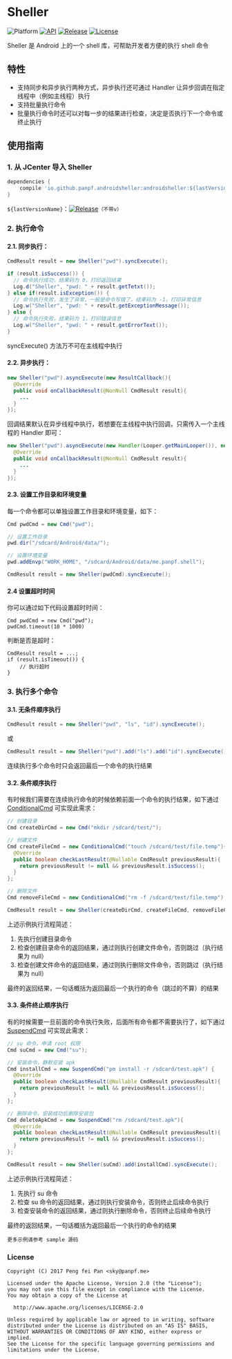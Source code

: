 # Sheller

![Platform][platform_image]
[![API][api_image]][api_link]
[![Release][release_icon]][release_link]
[![License][license_image]][license_link]

Sheller 是 Android 上的一个 shell 库，可帮助开发者方便的执行 shell 命令

## 特性

* 支持同步和异步执行两种方式，异步执行还可通过 Handler 让异步回调在指定线程中（例如主线程）执行
* 支持批量执行命令
* 批量执行命令时还可以对每一步的结果进行检查，决定是否执行下一个命令或终止执行

## 使用指南

### 1. 从 JCenter 导入 Sheller

```groovy
dependencies {
    compile 'io.github.panpf.androidsheller:androidsheller:${lastVersionName}'
}
```

`${lastVersionName}`：[![Release][release_icon]][release_link]`（不带v）`

### 2. 执行命令

#### 2.1. 同步执行：

```java
CmdResult result = new Sheller("pwd").syncExecute();

if (result.isSuccess()) {
  // 命令执行成功，结果码为 0，打印返回结果
  Log.d("Sheller", "pwd: " + result.getTetxt());
} else if(result.isException()) {
  // 命令执行失败，发生了异常，一般是命令写错了，结果码为 -1，打印异常信息
  Log.w("Sheller", "pwd: " + result.getExceptionMessage());
} else {
  // 命令执行失败，结果码为 1，打印错误信息
  Log.w("Sheller", "pwd: " + result.getErrorText());
}
```

syncExecute() 方法万不可在主线程中执行

#### 2.2. 异步执行：

```java
new Sheller("pwd").asyncExecute(new ResultCallback(){
  @Override
  public void onCallbackResult(@NonNull CmdResult result){
    ...
  }
});
```

回调结果默认在异步线程中执行，若想要在主线程中执行回调，只需传入一个主线程的 Handler 即可：

```java
new Sheller("pwd").asyncExecute(new Handler(Looper.getMainLooper()), new ResultCallback(){
  @Override
  public void onCallbackResult(@NonNull CmdResult result){
    ...
  }
});
```

#### 2.3. 设置工作目录和环境变量

每一个命令都可以单独设置工作目录和环境变量，如下：

```java
Cmd pwdCmd = new Cmd("pwd");

// 设置工作目录
pwd.dir("/sdcard/Android/data/");

// 设置环境变量
pwd.addEnvp("WORK_HOME", "/sdcard/Android/data/me.panpf.shell");

CmdResult result = new Sheller(pwdCmd).syncExecute();
```

#### 2.4 设置超时时间

你可以通过如下代码设置超时时间：

```
Cmd pwdCmd = new Cmd("pwd");
pwdCmd.timeout(10 * 1000)
```

判断是否是超时：

```
CmdResult result = ...;
if (result.isTimeout()) {
    // 执行超时
}
```

### 3. 执行多个命令

#### 3.1. 无条件顺序执行

```java
CmdResult result = new Sheller("pwd", "ls", "id").syncExecute();
```

或

```java
CmdResult result = new Sheller("pwd").add("ls").add("id").syncExecute();
```

连续执行多个命令时只会返回最后一个命令的执行结果

#### 3.2. 条件顺序执行

有时候我们需要在连续执行命令的时候依赖前面一个命令的执行结果，如下通过 [ConditionalCmd] 可实现此需求：

```java
// 创建目录
Cmd createDirCmd = new Cmd("mkdir /sdcard/test/");

// 创建文件
Cmd createFileCmd = new ConditionalCmd("touch /sdcard/test/file.temp"){
  @Override
  public boolean checkLastResult(@Nullable CmdResult previousResult){
    return previousResult != null && previousResult.isSuccess();
  }
};

// 删除文件
Cmd removeFileCmd = new ConditionalCmd("rm -f /sdcard/test/file.temp")

CmdResult result = new Sheller(createDirCmd, createFileCmd, removeFileCmd).syncExecute();
```

上述示例执行流程简述：

1. 先执行创建目录命令
2. 检查创建目录命令的返回结果，通过则执行创建文件命令，否则跳过（执行结果为 null）
2. 检查创建文件命令的返回结果，通过则执行删除文件命令，否则跳过（执行结果为 null）

最终的返回结果，一句话概括为返回最后一个执行的命令（跳过的不算）的结果

#### 3.3. 条件终止顺序执行

有的时候需要一旦前面的命令执行失败，后面所有命令都不需要执行了，如下通过 [SuspendCmd] 可实现此需求：

```java
// su 命令，申请 root 权限
Cmd suCmd = new Cmd("su");

// 安装命令，静默安装 apk
Cmd installCmd = new SuspendCmd("pm install -r /sdcard/test.apk") {
  @Override
  public boolean checkLastResult(@Nullable CmdResult previousResult){
    return previousResult != null && previousResult.isSuccess();
  }
};

// 删除命令，安装成功后删除安装包
Cmd deleteApkCmd = new SuspendCmd("rm /sdcard/test.apk"){
  @Override
  public boolean checkLastResult(@Nullable CmdResult previousResult){
    return previousResult != null && previousResult.isSuccess();
  }
};

CmdResult result = new Sheller(suCmd).add(installCmd).syncExecute();
```

上述示例执行流程简述：

1. 先执行 su 命令
2. 检查 su 命令的返回结果，通过则执行安装命令，否则终止后续命令执行
3. 检查安装命令的返回结果，通过则执行删除命令，否则终止后续命令执行

最终的返回结果，一句话概括为返回最后一个执行的命令的结果

`更多示例请参考 sample 源码`

### License
    Copyright (C) 2017 Peng fei Pan <sky@panpf.me>

    Licensed under the Apache License, Version 2.0 (the "License");
    you may not use this file except in compliance with the License.
    You may obtain a copy of the License at

      http://www.apache.org/licenses/LICENSE-2.0

    Unless required by applicable law or agreed to in writing, software
    distributed under the License is distributed on an "AS IS" BASIS,
    WITHOUT WARRANTIES OR CONDITIONS OF ANY KIND, either express or implied.
    See the License for the specific language governing permissions and
    limitations under the License.

[platform_image]: https://img.shields.io/badge/Platform-Android-brightgreen.svg
[api_image]: https://img.shields.io/badge/API-14%2B-orange.svg
[api_link]: https://android-arsenal.com/api?level=14
[release_icon]: https://img.shields.io/maven-central/v/io.github.panpf.androidsheller/androidsheller
[release_link]: https://repo1.maven.org/maven2/io/github/panpf/androidsheller/
[license_image]: https://img.shields.io/badge/License-Apache%202-blue.svg
[license_link]: https://www.apache.org/licenses/LICENSE-2.0
[SuspendCmd]: sheller/src/main/java/me/panpf/shell/SuspendCmd.java
[ConditionalCmd]: sheller/src/main/java/me/panpf/shell/ConditionalCmd.java
